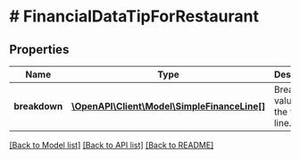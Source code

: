 # # FinancialDataTipForRestaurant

## Properties

Name | Type | Description | Notes
------------ | ------------- | ------------- | -------------
**breakdown** | [**\OpenAPI\Client\Model\SimpleFinanceLine[]**](SimpleFinanceLine.md) | Breakdown values for the finance line. |

[[Back to Model list]](../../README.md#models) [[Back to API list]](../../README.md#endpoints) [[Back to README]](../../README.md)
